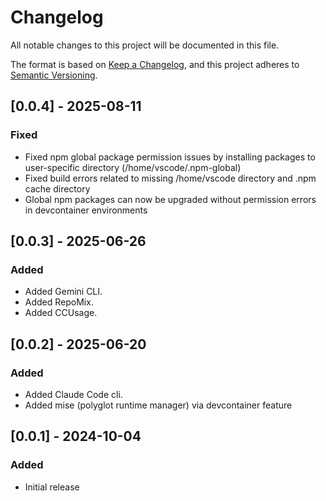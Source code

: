 # Changelog

All notable changes to this project will be documented in this file.

The format is based on [Keep a Changelog](https://keepachangelog.com/en/1.0.0/),
and this project adheres to [Semantic Versioning](https://semver.org/spec/v2.0.0.html).

## [0.0.4] - 2025-08-11

### Fixed

- Fixed npm global package permission issues by installing packages to user-specific directory (/home/vscode/.npm-global)
- Fixed build errors related to missing /home/vscode directory and .npm cache directory
- Global npm packages can now be upgraded without permission errors in devcontainer environments

## [0.0.3] - 2025-06-26

### Added

- Added Gemini CLI.
- Added RepoMix.
- Added CCUsage.

## [0.0.2] - 2025-06-20

### Added

- Added Claude Code cli.
- Added mise (polyglot runtime manager) via devcontainer feature

## [0.0.1] - 2024-10-04

### Added

- Initial release